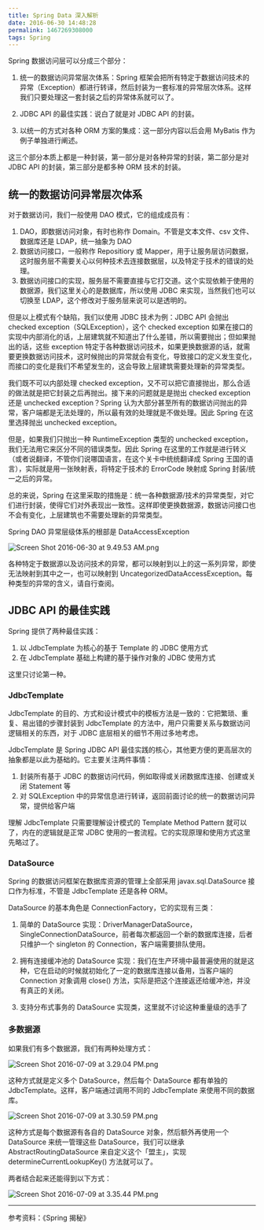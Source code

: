 ```yaml
---
title: Spring Data 深入解析
date: 2016-06-30 14:48:28
permalink: 1467269308000
tags: Spring
---
```


Spring 数据访问层可以分成三个部分：

1. 统一的数据访问异常层次体系：Spring 框架会把所有特定于数据访问技术的异常（Exception）都进行转译，然后封装为一套标准的异常层次体系。这样我们只要处理这一套封装之后的异常体系就可以了。

2. JDBC API 的最佳实践：说白了就是对 JDBC API 的封装。

3. 以统一的方式对各种 ORM 方案的集成：这一部分内容以后会用 MyBatis 作为例子单独进行阐述。

这三个部分本质上都是一种封装，第一部分是对各种异常的封装，第二部分是对 JDBC API 的封装，第三部分是都多种 ORM 技术的封装。
<!-- more -->
## 统一的数据访问异常层次体系

对于数据访问，我们一般使用 DAO 模式，它的组成成员有：

1. DAO，即数据访问对象，有时也称作 Domain。不管是文本文件、csv 文件、数据库还是 LDAP，统一抽象为 DAO
2. 数据访问接口，一般称作 Repositiory 或 Mapper，用于让服务层访问数据，这时服务层不需要关心以何种技术去连接数据层，以及特定于技术的错误的处理。
3. 数据访问接口的实现，服务层不需要直接与它打交道。这个实现依赖于使用的数据源，我们这里关心的是数据库，所以使用 JDBC 来实现，当然我们也可以切换至 LDAP，这个修改对于服务层来说可以是透明的。

但是以上模式有个缺陷，我们以使用 JDBC 技术为例：JDBC API 会抛出 checked exception（SQLException），这个 checked exception 如果在接口的实现中内部消化的话，上层建筑就不知道出了什么差错，所以需要抛出；但如果抛出的话，这些 exception 特定于各种数据访问技术，如果更换数据源的话，就需要更换数据访问技术，这时候抛出的异常就会有变化，导致接口的定义发生变化，而接口的变化是我们不希望发生的，这会导致上层建筑需要处理新的异常类型。

我们既不可以内部处理 checked exception，又不可以把它直接抛出，那么合适的做法就是把它封装之后再抛出。接下来的问题就是是抛出 checked exception 还是 unchecked exception？Spring 认为大部分甚至所有的数据访问抛出的异常，客户端都是无法处理的，所以最有效的处理就是不做处理。因此 Spring 在这里选择抛出 unchecked exception。

但是，如果我们只抛出一种 RuntimeException 类型的 unchecked exception，我们无法用它来区分不同的错误类型。因此 Spring 在这里的工作就是进行转义（或者说翻译，不管你们说哪国语言，在这个关卡中统统翻译成 Spring 王国的语言），实际就是用一张映射表，将特定于技术的 ErrorCode 映射成 Spring 封装/统一之后的异常。

总的来说，Spring 在这里采取的措施是：统一各种数据源/技术的异常类型，对它们进行封装，使得它们对外表现出一致性。这样即使更换数据源，数据访问接口也不会有变化，上层建筑也不需要处理新的异常类型。

Spring DAO 异常层级体系的根部是 DataAccessException

![Screen Shot 2016-06-30 at 9.49.53 AM.png](http://cdn.yyqian.com/201606300950-FtiwFLy1238zxntxyGgYR-CTpxoQ?imageView2/2/w/800/h/600)

各种特定于数据源以及访问技术的异常，都可以映射到以上的这一系列异常，即使无法映射到其中之一，也可以映射到 UncategorizedDataAccessException。每种类型的异常的含义，请自行查阅。

## JDBC API 的最佳实践

Spring 提供了两种最佳实践：

1. 以 JdbcTemplate 为核心的基于 Template 的 JDBC 使用方式
2. 在 JdbcTemplate 基础上构建的基于操作对象的 JDBC 使用方式

这里只讨论第一种。

### JdbcTemplate

JdbcTemplate 的目的、方式和设计模式中的模板方法是一致的：它把繁琐、重复、易出错的步骤封装到 JdbcTemplate 的方法中，用户只需要关系与数据访问逻辑相关的东西，对于 JDBC 底层相关的细节不用过多地考虑。

JdbcTemplate 是 Spring JDBC API 最佳实践的核心，其他更方便的更高层次的抽象都是以此为基础的。它主要关注两件事情：

1. 封装所有基于 JDBC 的数据访问代码，例如取得或关闭数据库连接、创建或关闭 Statement 等
2. 对 SQLException 中的异常信息进行转译，返回前面讨论的统一的数据访问异常，提供给客户端

理解 JdbcTemplate 只需要理解设计模式的 Template Method Pattern 就可以了，内在的逻辑就是正常 JDBC 使用的一套流程。它的实现原理和使用方式这里先略过了。

### DataSource

Spring 的数据访问框架在数据库资源的管理上全部采用 javax.sql.DataSource 接口作为标准，不管是 JdbcTemplate 还是各种 ORM。

DataSource 的基本角色是 ConnectionFactory，它的实现有三类：

1. 简单的 DataSource 实现：DriverManagerDataSource，SingleConnectionDataSource，前者每次都返回一个新的数据库连接，后者只维护一个 singleton 的 Connection，客户端需要排队使用。

2. 拥有连接缓冲池的 DataSource 实现：我们在生产环境中最普遍使用的就是这种，它在启动的时候就初始化了一定的数据库连接以备用，当客户端的 Connection 对象调用 close() 方法，实际是把这个连接返还给缓冲池，并没有真正的关闭。

3. 支持分布式事务的 DataSource 实现类，这里就不讨论这种重量级的选手了

### 多数据源

如果我们有多个数据源，我们有两种处理方式：

![Screen Shot 2016-07-09 at 3.29.04 PM.png](http://cdn.yyqian.com/201607091529-FkoyBqRXkOyDjU_JRSxuprwkGtHI?imageView2/2/w/800/h/600)

这种方式就是定义多个 DataSource，然后每个 DataSource 都有单独的 JdbcTemplate。这样，客户端通过调用不同的 JdbcTemplate 来使用不同的数据库。

![Screen Shot 2016-07-09 at 3.30.59 PM.png](http://cdn.yyqian.com/201607091531-FiEChuJCWPC7Xm1z1cMgPIBnRt_W?imageView2/2/w/800/h/600)

这种方式是每个数据源有各自的 DataSource 对象，然后额外再使用一个 DataSource 来统一管理这些 DataSource，我们可以继承 AbstractRoutingDataSource 来自定义这个「盟主」，实现 determineCurrentLookupKey() 方法就可以了。

两者结合起来还能得到以下方式：

![Screen Shot 2016-07-09 at 3.35.44 PM.png](http://cdn.yyqian.com/201607091535-FqL2E-OmLRx9L4fo8aTXS7432iHw?imageView2/2/w/800/h/600)

---

参考资料：《Spring 揭秘》